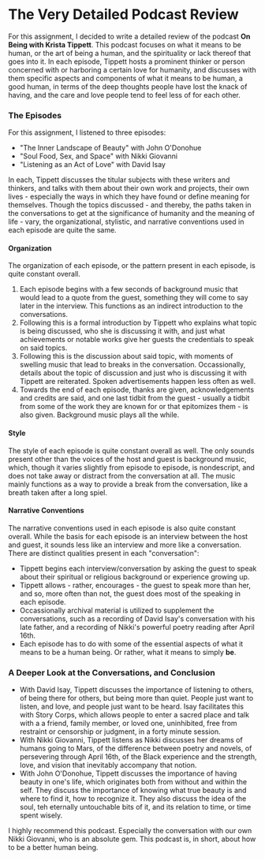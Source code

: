 # The Very Detailed Podcast Review

For this assignment, I decided to write a detailed review of the podcast **On Being with Krista Tippett**.  This podcast focuses on what it means to be human, or the art of being a human, and the spirituality or lack thereof that goes into it.  In each episode, Tippett hosts a prominent thinker or person concerned with or harboring a certain love for humanity, and discusses with them specific aspects and components of what it means to be human, a good human, in terms of the deep thoughts people have lost the knack of having, and the care and love people tend to feel less of for each other.

### The Episodes

For this assignment, I listened to three episodes:
* "The Inner Landscape of Beauty" with John O'Donohue
* "Soul Food, Sex, and Space" with Nikki Giovanni
* "Listening as an Act of Love" with David Isay

In each, Tippett discusses the titular subjects with these writers and thinkers, and talks with them about their own work and projects, their own lives - especially the ways in which they have found or define meaning for themselves.  Though the topics discussed - and thereby, the paths taken in the conversations to get at the significance of humanity and the meaning of life - vary, the organizational, stylistic, and narrative conventions used in each episode are quite the same.

#### Organization

The organization of each episode, or the pattern present in each episode, is quite constant overall.  

1. Each episode begins with a few seconds of background music that would lead to a quote from the guest, something they will come to say later in the interview.  This functions as an indirect introduction to the conversations.
2. Following this is a formal introduction by Tippett who explains what topic is being discussed, who she is discussing it with, and just what achievements or notable works give her guests the credentials to speak on said topics. 
3. Following this is the discussion about said topic, with moments of swelling music that lead to breaks in the conversation.  Occassionally, details about the topic of discussion and just who is discussing it with Tippett are reiterated.  Spoken advertisements happen less often as well.
4. Towards the end of each episode, thanks are given, acknowledgements and credits are said, and one last tidbit from the guest - usually a tidbit from some of the work they are known for or that epitomizes them - is also given.  Background music plays all the while.

#### Style

The style of each episode is quite constant overall as well.  The only sounds present other than the voices of the host and guest is background music, which, though it varies slightly from episode to episode, is nondescript, and does not take away or distract from the conversation at all.  The music mainly functions as a way to provide a break from the conversation, like a breath taken after a long spiel.

#### Narrative Conventions

The narrative conventions used in each episode is also quite constant overall.  While the basis for each episode is an interview between the host and guest, it sounds less like an interview and more like a conversation.  There are distinct qualities present in each "conversation":
* Tippett begins each interview/conversation by asking the guest to speak about their spiritual or religious background or experience growing up.  
* Tippett allows - rather, encourages - the guest to speak more than her, and so, more often than not, the guest does most of the speaking in each episode.
* Occassionally archival material is utilized to supplement the conversations, such as a recording of David Isay's conversation with his late father, and a recording of Nikki's powerful poetry reading after April 16th.  
* Each episode has to do with some of the essential aspects of what it means to be a human being.  Or rather, what it means to simply **be**.

### A Deeper Look at the Conversations, and Conclusion

* With David Isay, Tippett discusses the importance of listening to others, of being there for others, but being more than quiet.  People just want to listen, and love, and people just want to be heard.  Isay facilitates this with Story Corps, which allows people to enter a sacred place and talk with a a friend, family member, or loved one, uninhibited, free from restraint or censorship or judgment, in a forty minute session. 
* With Nikki Giovanni, Tippett listens as Nikki discusses her dreams of humans going to Mars, of the difference between poetry and novels, of persevering through April 16th, of the Black experience and the strength, love, and vision that inevitably accompany that notion.  
* With John O'Donohue, Tippett discusses the importance of having beauty in one's life, which originates both from without and within the self.  They discuss the importance of knowing what true beauty is and where to find it, how to recognize it.  They also discuss the idea of the soul, teh eternally untouchable bits of it, and its relation to time, or time spent wisely.

I highly recommend this podcast.  Especially the conversation with our own Nikki Giovanni, who is an absolute gem.  This podcast is, in short, about how to be a better human being.










